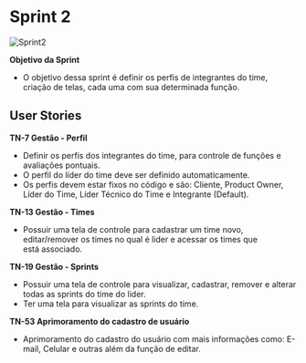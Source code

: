 # Sprint 2

![Sprint2](https://user-images.githubusercontent.com/111552950/199854520-99209e55-7751-4b9e-bd5e-52f0e5884d5c.png)

**Objetivo da Sprint**
- O objetivo dessa sprint é definir os perfis de integrantes do time, criação de telas, cada uma com sua determinada função.

## User Stories

**TN-7 Gestão - Perfil**
- Definir os perfis dos integrantes do time, para controle de funções e avaliações pontuais. 
- O perfil do líder do time deve ser definido automaticamente.
- Os perfis devem estar fixos no código e são: Cliente, Product Owner, Líder do Time, Líder Técnico do Time e Integrante (Default).

**TN-13 Gestão - Times**
- Possuir uma tela de controle para cadastrar um time novo, editar/remover os times no qual é lider e acessar os times que está associado.

**TN-19 Gestão - Sprints**
- Possuir uma tela de controle para visualizar, cadastrar, remover e alterar todas as sprints do time do lider.
- Ter uma tela para visualizar as sprints do time.

**TN-53 Aprimoramento do cadastro de usuário**
- Aprimoramento do cadastro do usuário com mais informações como: E-mail, Celular e outras além da função de editar. 

